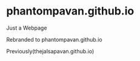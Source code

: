 # phantompavan.github.io
Just a Webpage

Rebranded to phantompavan.github.io

Previously(thejalsapavan.github.io)
